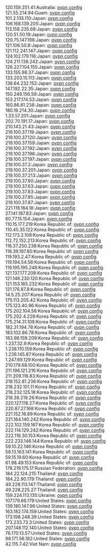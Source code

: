120.159.251.41:Australia: [ovpn config](vpn/120_159_251_41.ovpn)  
121.55.214.94:Guam: [ovpn config](vpn/121_55_214_94.ovpn)  
101.2.135.110:Japan: [ovpn config](vpn/101_2_135_110.ovpn)  
106.168.139.205:Japan: [ovpn config](vpn/106_168_139_205.ovpn)  
113.158.235.68:Japan: [ovpn config](vpn/113_158_235_68.ovpn)  
120.51.50.19:Japan: [ovpn config](vpn/120_51_50_19.ovpn)  
120.75.147.198:Japan: [ovpn config](vpn/120_75_147_198.ovpn)  
121.106.50.8:Japan: [ovpn config](vpn/121_106_50_8.ovpn)  
121.112.241.147:Japan: [ovpn config](vpn/121_112_241_147.ovpn)  
124.102.179.116:Japan: [ovpn config](vpn/124_102_179_116.ovpn)  
124.211.138.242:Japan: [ovpn config](vpn/124_211_138_242.ovpn)  
126.227.104.155:Japan: [ovpn config](vpn/126_227_104_155.ovpn)  
133.155.98.37:Japan: [ovpn config](vpn/133_155_98_37.ovpn)  
133.203.15.113:Japan: [ovpn config](vpn/133_203_15_113.ovpn)  
138.64.232.152:Japan: [ovpn config](vpn/138_64_232_152.ovpn)  
147.192.22.35:Japan: [ovpn config](vpn/147_192_22_35.ovpn)  
150.249.156.59:Japan: [ovpn config](vpn/150_249_156_59.ovpn)  
153.217.174.53:Japan: [ovpn config](vpn/153_217_174_53.ovpn)  
160.86.81.238:Japan: [ovpn config](vpn/160_86_81_238.ovpn)  
180.19.214.30:Japan: [ovpn config](vpn/180_19_214_30.ovpn)  
1.33.57.201:Japan: [ovpn config](vpn/1_33_57_201.ovpn)  
202.70.191.17:Japan: [ovpn config](vpn/202_70_191_17.ovpn)  
210.143.21.43:Japan: [ovpn config](vpn/210_143_21_43.ovpn)  
219.100.37.119:Japan: [ovpn config](vpn/219_100_37_119.ovpn)  
219.100.37.120:Japan: [ovpn config](vpn/219_100_37_120.ovpn)  
219.100.37.159:Japan: [ovpn config](vpn/219_100_37_159.ovpn)  
219.100.37.192:Japan: [ovpn config](vpn/219_100_37_192.ovpn)  
219.100.37.196:Japan: [ovpn config](vpn/219_100_37_196.ovpn)  
219.100.37.197:Japan: [ovpn config](vpn/219_100_37_197.ovpn)  
219.100.37.2:Japan: [ovpn config](vpn/219_100_37_2.ovpn)  
219.100.37.201:Japan: [ovpn config](vpn/219_100_37_201.ovpn)  
219.100.37.213:Japan: [ovpn config](vpn/219_100_37_213.ovpn)  
219.100.37.60:Japan: [ovpn config](vpn/219_100_37_60.ovpn)  
219.100.37.63:Japan: [ovpn config](vpn/219_100_37_63.ovpn)  
219.100.37.83:Japan: [ovpn config](vpn/219_100_37_83.ovpn)  
219.100.37.85:Japan: [ovpn config](vpn/219_100_37_85.ovpn)  
219.100.37.87:Japan: [ovpn config](vpn/219_100_37_87.ovpn)  
221.118.184.18:Japan: [ovpn config](vpn/221_118_184_18.ovpn)  
27.141.187.83:Japan: [ovpn config](vpn/27_141_187_83.ovpn)  
60.77.15.154:Japan: [ovpn config](vpn/60_77_15_154.ovpn)  
110.15.177.219:Korea Republic of: [ovpn config](vpn/110_15_177_219.ovpn)  
110.45.35.122:Korea Republic of: [ovpn config](vpn/110_45_35_122.ovpn)  
112.173.2.108:Korea Republic of: [ovpn config](vpn/112_173_2_108.ovpn)  
112.72.152.213:Korea Republic of: [ovpn config](vpn/112_72_152_213.ovpn)  
116.37.250.238:Korea Republic of: [ovpn config](vpn/116_37_250_238.ovpn)  
118.39.197.80:Korea Republic of: [ovpn config](vpn/118_39_197_80.ovpn)  
119.193.2.47:Korea Republic of: [ovpn config](vpn/119_193_2_47.ovpn)  
119.194.54.56:Korea Republic of: [ovpn config](vpn/119_194_54_56.ovpn)  
119.195.195.248:Korea Republic of: [ovpn config](vpn/119_195_195_248.ovpn)  
121.137.177.208:Korea Republic of: [ovpn config](vpn/121_137_177_208.ovpn)  
121.146.230.120:Korea Republic of: [ovpn config](vpn/121_146_230_120.ovpn)  
121.153.165.232:Korea Republic of: [ovpn config](vpn/121_153_165_232.ovpn)  
121.176.87.8:Korea Republic of: [ovpn config](vpn/121_176_87_8.ovpn)  
14.5.25.207:Korea Republic of: [ovpn config](vpn/14_5_25_207.ovpn)  
175.113.205.42:Korea Republic of: [ovpn config](vpn/175_113_205_42.ovpn)  
175.123.40.96:Korea Republic of: [ovpn config](vpn/175_123_40_96.ovpn)  
175.202.104.56:Korea Republic of: [ovpn config](vpn/175_202_104_56.ovpn)  
175.202.4.228:Korea Republic of: [ovpn config](vpn/175_202_4_228.ovpn)  
175.214.31.108:Korea Republic of: [ovpn config](vpn/175_214_31_108.ovpn)  
182.31.194.78:Korea Republic of: [ovpn config](vpn/182_31_194_78.ovpn)  
183.102.86.78:Korea Republic of: [ovpn config](vpn/183_102_86_78.ovpn)  
183.98.159.209:Korea Republic of: [ovpn config](vpn/183_98_159_209.ovpn)  
1.237.32.9:Korea Republic of: [ovpn config](vpn/1_237_32_9.ovpn)  
1.238.110.159:Korea Republic of: [ovpn config](vpn/1_238_110_159.ovpn)  
1.238.145.87:Korea Republic of: [ovpn config](vpn/1_238_145_87.ovpn)  
1.247.69.129:Korea Republic of: [ovpn config](vpn/1_247_69_129.ovpn)  
210.179.68.100:Korea Republic of: [ovpn config](vpn/210_179_68_100.ovpn)  
211.196.121.216:Korea Republic of: [ovpn config](vpn/211_196_121_216.ovpn)  
211.209.116.83:Korea Republic of: [ovpn config](vpn/211_209_116_83.ovpn)  
218.152.81.236:Korea Republic of: [ovpn config](vpn/218_152_81_236.ovpn)  
218.232.101.11:Korea Republic of: [ovpn config](vpn/218_232_101_11.ovpn)  
218.232.125.18:Korea Republic of: [ovpn config](vpn/218_232_125_18.ovpn)  
218.38.219.26:Korea Republic of: [ovpn config](vpn/218_38_219_26.ovpn)  
220.127.118.27:Korea Republic of: [ovpn config](vpn/220_127_118_27.ovpn)  
220.87.27.168:Korea Republic of: [ovpn config](vpn/220_87_27_168.ovpn)  
221.152.16.89:Korea Republic of: [ovpn config](vpn/221_152_16_89.ovpn)  
221.164.140.242:Korea Republic of: [ovpn config](vpn/221_164_140_242.ovpn)  
222.102.159.167:Korea Republic of: [ovpn config](vpn/222_102_159_167.ovpn)  
222.114.129.242:Korea Republic of: [ovpn config](vpn/222_114_129_242.ovpn)  
222.118.30.153:Korea Republic of: [ovpn config](vpn/222_118_30_153.ovpn)  
222.233.146.144:Korea Republic of: [ovpn config](vpn/222_233_146_144.ovpn)  
59.10.22.146:Korea Republic of: [ovpn config](vpn/59_10_22_146.ovpn)  
59.13.163.141:Korea Republic of: [ovpn config](vpn/59_13_163_141.ovpn)  
59.15.19.60:Korea Republic of: [ovpn config](vpn/59_15_19_60.ovpn)  
61.98.49.153:Korea Republic of: [ovpn config](vpn/61_98_49_153.ovpn)  
178.219.175.17:Russian Federation: [ovpn config](vpn/178_219_175_17.ovpn)  
184.22.124.215:Thailand: [ovpn config](vpn/184_22_124_215.ovpn)  
184.22.90.179:Thailand: [ovpn config](vpn/184_22_90_179.ovpn)  
49.228.113.147:Thailand: [ovpn config](vpn/49_228_113_147.ovpn)  
49.228.225.27:Thailand: [ovpn config](vpn/49_228_225_27.ovpn)  
159.224.113.135:Ukraine: [ovpn config](vpn/159_224_113_135.ovpn)  
107.179.66.179:United States: [ovpn config](vpn/107_179_66_179.ovpn)  
139.180.147.96:United States: [ovpn config](vpn/139_180_147_96.ovpn)  
163.182.174.159:United States: [ovpn config](vpn/163_182_174_159.ovpn)  
173.198.248.39:United States: [ovpn config](vpn/173_198_248_39.ovpn)  
173.233.73.3:United States: [ovpn config](vpn/173_233_73_3.ovpn)  
207.148.112.140:United States: [ovpn config](vpn/207_148_112_140.ovpn)  
76.170.13.57:United States: [ovpn config](vpn/76_170_13_57.ovpn)  
98.171.56.182:United States: [ovpn config](vpn/98_171_56_182.ovpn)  
42.115.7.42:Viet Nam: [ovpn config](vpn/42_115_7_42.ovpn)  
